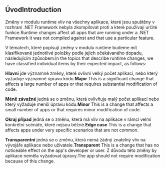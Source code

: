 ## <a name="introduction"></a><span data-ttu-id="fbc2a-101">Úvod</span><span class="sxs-lookup"><span data-stu-id="fbc2a-101">Introduction</span></span>
<span data-ttu-id="fbc2a-102">Změny v modulu runtime vliv na všechny aplikace, které jsou spuštěny v rozhraní .NET Framework nebyla zkompilovat proti a které používají určité funkce.</span><span class="sxs-lookup"><span data-stu-id="fbc2a-102">Runtime changes affect all apps that are running under a .NET Framework it was not compiled against and that use a particular feature.</span></span>

<span data-ttu-id="fbc2a-103">V tématech, které popisují změny v modulu runtime budeme mít klasifikované jednotlivé položky podle jejich očekávaného dopadu, následujícím způsobem:</span><span class="sxs-lookup"><span data-stu-id="fbc2a-103">In the topics that describe runtime changes, we have classified individual items by their expected impact, as follows:</span></span>

<span data-ttu-id="fbc2a-104">**Hlavní** jde významné změny, které ovlivní velký počet aplikací, nebo který vyžaduje významné úpravu kódu.</span><span class="sxs-lookup"><span data-stu-id="fbc2a-104">**Major** This is a significant change that affects a large number of apps or that requires substantial modification of code.</span></span>

<span data-ttu-id="fbc2a-105">**Méně závažné** jedná se o změnu, která ovlivňuje malý počet aplikací nebo který vyžaduje menší úpravu kódu.</span><span class="sxs-lookup"><span data-stu-id="fbc2a-105">**Minor** This is a change that affects a small number of apps or that requires minor modification of code.</span></span>

<span data-ttu-id="fbc2a-106">**Okraj případ** jedná se o změnu, která má vliv na aplikace v rámci velmi konkrétní scénáře, které nejsou běžné.</span><span class="sxs-lookup"><span data-stu-id="fbc2a-106">**Edge case** This is a change that affects apps under very specific scenarios that are not common.</span></span>

<span data-ttu-id="fbc2a-107">**Transparentní** jedná se o změnu, která nemá žádný znatelný vliv na vývojáře aplikace nebo uživatele.</span><span class="sxs-lookup"><span data-stu-id="fbc2a-107">**Transparent** This is a change that has no noticeable effect on the app's developer or user.</span></span> <span data-ttu-id="fbc2a-108">Z důvodu této změny by aplikace neměla vyžadovat úpravy.</span><span class="sxs-lookup"><span data-stu-id="fbc2a-108">The app should not require modification because of this change.</span></span>
